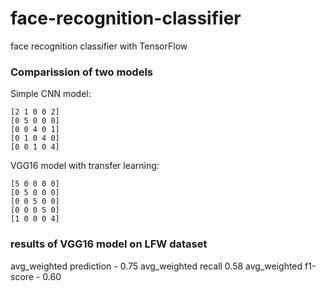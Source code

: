 # face-recognition-classifier
face recognition classifier with TensorFlow

### Comparission of two models
Simple CNN model:
```
[2 1 0 0 2]                     
[0 5 0 0 0]                     
[0 0 4 0 1]                     
[0 1 0 4 0]                     
[0 0 1 0 4]                     
```
VGG16 model with transfer learning:
```
[5 0 0 0 0]
[0 5 0 0 0]
[0 0 5 0 0]
[0 0 0 5 0]
[1 0 0 0 4]
```
### results of VGG16 model on LFW dataset
avg_weighted prediction - 0.75
avg_weighted recall 0.58
avg_weighted f1-score - 0.60

